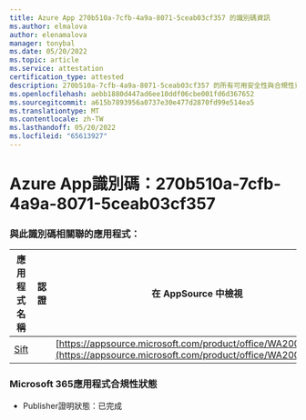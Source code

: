 ```yaml
---
title: Azure App 270b510a-7cfb-4a9a-8071-5ceab03cf357 的識別碼資訊
ms.author: elmalova
author: elenamalova
manager: tonybal
ms.date: 05/20/2022
ms.topic: article
ms.service: attestation
certification_type: attested
description: 270b510a-7cfb-4a9a-8071-5ceab03cf357 的所有可用安全性與合規性資訊。
ms.openlocfilehash: aebb1880d447ad6ee10ddf06cbe001fd6d367652
ms.sourcegitcommit: a615b7893956a0737e30e477d2870fd99e514ea5
ms.translationtype: MT
ms.contentlocale: zh-TW
ms.lasthandoff: 05/20/2022
ms.locfileid: "65613927"
---
```

# <a name="azure-app-id-270b510a-7cfb-4a9a-8071-5ceab03cf357"></a>Azure App識別碼：270b510a-7cfb-4a9a-8071-5ceab03cf357


### <a name="apps-associated-with-this-id"></a>與此識別碼相關聯的應用程式：
| **應用程式名稱** | **認證** | **在 AppSource 中檢視** |
|--------------|---------------|-----------------------|
| [Sift](../forward/WA200002545.md) |  | [https://appsource.microsoft.com/product/office/WA200002545](https://appsource.microsoft.com/product/office/WA200002545) |

### <a name="microsoft-365-app-compliance-status"></a>Microsoft 365應用程式合規性狀態
- Publisher證明狀態：已完成
